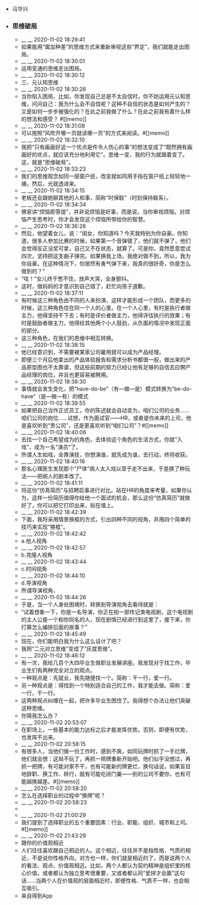 - 马华兴
- ### 思维破局
    - __ __ 2020-11-02 18:29:41
    - 如果能用“属加种差”的思维方式来重新审视这些“界定”，我们就能走出困局。
    - __ __ 2020-11-02 18:30:01
    - 运用变通的思维走出困局。
    - __ __ 2020-11-02 18:30:12
    - 三、元认知思维
    - __ __ 2020-11-02 18:30:26
    - 当你陷入困局，比如，你发现自己总是不太自信时，你不妨运用元认知思维，问问自己：我为什么会不自信呢？这种不自信的状态是如何产生的？又是如何一步步被强化的？在此之前我做了什么？在此之前我有着什么样的想法和感受？ #[[memo]]
    - __ __ 2020-11-02 18:31:08
    - 可以按照“风吹开哪一页就读哪一页”的方式来阅读。#[[memo]]
    - __ __ 2020-11-02 18:32:10
    - 我把“只有画画好这一个优点是件令人伤心的事”的想法变成了“既然拥有画画好的优点，就应该充分地利用它”。思维一变，我的行为就跟着变了。这，就是“思维破局”。
    - __ __ 2020-11-02 18:33:23
    - 我们的思维观念如同一层窗户纸，改变就如同用手指在窗户纸上轻轻地一捅，然后，光就透进来。
    - __ __ 2020-11-02 18:34:15
    - 老板还会跟她聊其他的人和事，简称“时保联”（时刻保持联系）。
    - __ __ 2020-11-02 18:34:34
    - 佛家讲“烦恼即菩提”，并非说烦恼是好事，而是说，当你审视烦恼，对烦恼产生思考时，你才会发现这个烦恼所带给你的智慧。
    - __ __ 2020-11-02 18:36:28
    - 然后，他望着女儿，说：“闺女，你知道吗？今天我特别为你自豪。你知道，很多人参加比赛的时候，如果第一个音弹错了，他们就不弹了，他们会觉得反正没奖可拿，自己又不在状态，就算了。可是你，竟然愿意尝试四次，坚持把这支曲子弹完。如果换我上场，我绝对做不到，所以，我为你自豪。在这种情况下，你居然有勇气弹下来，我真的很好奇，你是怎么做到的？”
    - “哇！”女儿终于憋不住，放声大哭，全身颤抖。
    - 这时，做妈妈的才意识到自己错了，赶忙向孩子道歉。
    - __ __ 2020-11-02 18:37:11
    - 有时候这三种角色由不同的人来扮演，这样才能形成一个团队，而更多的时候，这三种角色住在同一个人的心里。在一个人心里，有时是执行者做主力，他得坚持干下去；有时是评价者做主力，他得评估执行的效果；有时是鼓励者做主力，他得给其他两个小人鼓劲，从负面的情况中发现正面的部分。
    - 这三种角色，在我们的思维中相互转换。
    - __ __ 2020-11-02 18:38:15
    - 他已经意识到，不需要被某家公司雇用就可以成为产品经理。
    - 即便三个月后他拿出的产品体验报告和需求分析书都很一般，做出来的产品原型图也不太靠谱，但这些前期的努力已经让他有足够的自信去应聘产品经理的岗位，并且也更容易被聘用。
    - __ __ 2020-11-02 18:38:30
    - 事情就会发生变化，把“have-do-be”（有—做—是）模式转换为“be-do-have”（是—做—有）的模式
    - __ __ 2020-11-02 18:39:55
    - 如果把自己当作正式员工，你的陈述就会自动变为，咱们公司的业务……咱们公司的岗位……试想，作为面试官——HR，或者是你未来的上司，他是喜欢听到“贵公司”，还是更喜欢听到“咱们公司”？#[[memo]]
    - __ __ 2020-11-02 18:40:06
    - 去找一个自己希望成为的角色，去体验这个角色的生活方式，你就“入戏”，成为一名“演员”了。
    - 所谓人生如戏，全靠演技，你想演谁，就先成为谁，去行动，终将收获。
    - __ __ 2020-11-02 18:40:16
    - 那名心理医生发现那个“尸体”病人太入戏以至于走不出来，于是换了种玩法——把病人的剧本改了。
    - __ __ 2020-11-02 18:41:11
    - 将这份“仿真简历”与招聘启事进行对比。站在HR的角度来考量，如果你认为，这样一份简历值得你给他一个面试的机会，那么这份“仿真简历”就做好了，你可以把它打印出来，贴在墙上。
    - __ __ 2020-11-02 18:42:39
    - 下面，我将采用情景换框的方式，引出四种不同的视角，并用四个简单的技巧来实现“换框”。
    - __ __ 2020-11-02 18:42:42
    - a.他人视角
    - __ __ 2020-11-02 18:42:57
    - b.克隆人视角
    - __ __ 2020-11-02 18:43:44
    - c.时间视角
    - __ __ 2020-11-02 18:44:10
    - d.导演视角
    - 所谓导演视角，
    - __ __ 2020-11-02 18:44:26
    - 于是，当一个人身处困境时，转换到导演视角去看待就是：
    - “试着想象一下，你是一名导演，你正在拍一部传记类电视剧，这个电视剧的主人公是一个和你同名的人，现在剧情已经进行到这里了，接下来，你打算怎么编排后面的故事？”
    - __ __ 2020-11-02 18:45:49
    - 现在，你们能明白我为什么这么设计了吧？
    - 我把“二元对立思维”变成了“灰度思维”。
    - __ __ 2020-11-02 18:46:12
    - 有一次，我给几百个大四毕业生做职业发展讲座。我发现对于找工作，毕业生们有两种完全对立的观点。
    - 一种观点是：先就业，我先随便找一个。简称：干一行，爱一行。
    - 另一种观点是：得找到一个特别适合自己的工作，我才能去做。简称：爱一行，干一行。
    - 这两种观点纠缠在一起，把许多毕业生困住了。我得想个办法让他们突破这种思维。
    - 你猜我怎么办？
    - __ __ 2020-11-02 20:53:07
    - 在职场上，一些基本的能力达标之后才能发挥优势。否则，即便有优势，也发挥不出来。
    - __ __ 2020-11-02 20:58:15
    - 有很多人，当他们做一份工作时，感到不爽，如同玩牌时抓了一手烂牌，他们就会想：这局不玩了，再抓一把牌重新开始吧。他们似乎没想过，再抓一把牌，有可能对家不干，也有可能新的牌更烂，换句话说，如果盲目地辞职、换工作、转行，就有可能吃闭门羹——别的公司不要你，也有可能越换越差。#[[memo]]
    - __ __ 2020-11-02 20:58:20
    - 怎么在选择职业的过程中“换牌”呢？
    - __ __ 2020-11-02 20:58:23
    - 
    - __ __ 2020-11-02 21:00:29
    - 我们提到了选择职业的五个重要因素：行业、职能、组织、城市和上司。 #[[memo]]
    - __ __ 2020-11-02 21:43:29
    - 跟你的价值观相近
    - 人们往往喜欢跟自己相近的人。这个相近，往往并不是指性格、气质的相近，不是说你性格外向，对方也一样，你们就是相近的了，而是说两个人的看法、观点、价值观相近。比如，两个人都认为契约精神是组织里的核心价值，或者都认为独立思考很重要，又或者都认同“爱拼才会赢”这句话……当两个人在价值观的层面相近时，即便性格、气质不一样，也会相互吸引。
    - 来自得到App
